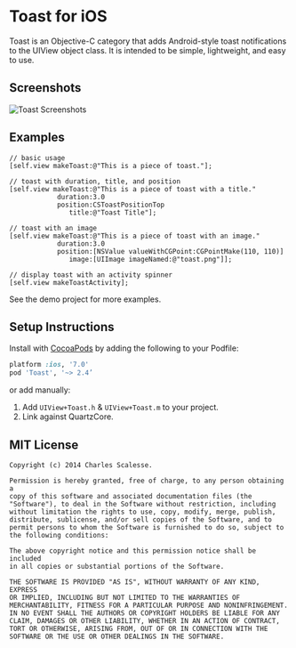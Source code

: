 Toast for iOS
=============

Toast is an Objective-C category that adds Android-style toast notifications to the UIView object class. It is intended to be simple, lightweight, and easy to use.


Screenshots
---------
![Toast Screenshots](http://i.imgur.com/oM28l.png)


Examples
---------
```objc
// basic usage
[self.view makeToast:@"This is a piece of toast."];

// toast with duration, title, and position
[self.view makeToast:@"This is a piece of toast with a title." 
            duration:3.0
            position:CSToastPositionTop
               title:@"Toast Title"];
            
// toast with an image
[self.view makeToast:@"This is a piece of toast with an image." 
            duration:3.0
            position:[NSValue valueWithCGPoint:CGPointMake(110, 110)]
               image:[UIImage imageNamed:@"toast.png"]];
                
// display toast with an activity spinner
[self.view makeToastActivity];
```
    
See the demo project for more examples.


Setup Instructions
------------------
Install with [CocoaPods](http://cocoapods.org) by adding the following to your Podfile:

``` ruby
platform :ios, '7.0'
pod 'Toast', '~> 2.4’
```

or add manually: 

1. Add `UIView+Toast.h` & `UIView+Toast.m` to your project.
2. Link against QuartzCore.


MIT License
-----------
    Copyright (c) 2014 Charles Scalesse.

    Permission is hereby granted, free of charge, to any person obtaining a
    copy of this software and associated documentation files (the
    "Software"), to deal in the Software without restriction, including
    without limitation the rights to use, copy, modify, merge, publish,
    distribute, sublicense, and/or sell copies of the Software, and to
    permit persons to whom the Software is furnished to do so, subject to
    the following conditions:

    The above copyright notice and this permission notice shall be included
    in all copies or substantial portions of the Software.

    THE SOFTWARE IS PROVIDED "AS IS", WITHOUT WARRANTY OF ANY KIND, EXPRESS
    OR IMPLIED, INCLUDING BUT NOT LIMITED TO THE WARRANTIES OF
    MERCHANTABILITY, FITNESS FOR A PARTICULAR PURPOSE AND NONINFRINGEMENT.
    IN NO EVENT SHALL THE AUTHORS OR COPYRIGHT HOLDERS BE LIABLE FOR ANY
    CLAIM, DAMAGES OR OTHER LIABILITY, WHETHER IN AN ACTION OF CONTRACT,
    TORT OR OTHERWISE, ARISING FROM, OUT OF OR IN CONNECTION WITH THE
    SOFTWARE OR THE USE OR OTHER DEALINGS IN THE SOFTWARE.
